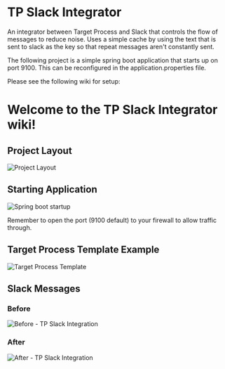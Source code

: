 # TP Slack Integrator
An integrator between Target Process and Slack that controls the flow of messages to reduce noise.  Uses a simple cache by using the text that is sent to slack as the key so that repeat messages aren't constantly sent.

The following project is a simple spring boot application that starts up on port 9100.  This can be reconfigured in the application.properties file.

Please see the following wiki for setup:

# Welcome to the TP Slack Integrator wiki!

## Project Layout
![Project Layout](http://content.screencast.com/users/AlexeiBlue/folders/Jing/media/76c3bc56-d18a-4c92-8ad0-e0741de4d93e/00000198.png)

## Starting Application
![Spring boot startup](http://content.screencast.com/users/AlexeiBlue/folders/Jing/media/e4597142-929a-4673-a336-545ef4e5e0f8/00000199.png)

Remember to open the port (9100 default) to your firewall to allow traffic through.

## Target Process Template Example
![Target Process Template](http://content.screencast.com/users/AlexeiBlue/folders/Jing/media/9742cf89-819e-40eb-a5e1-e0d29fcdea93/00000201.png)

## Slack Messages
### Before
![Before - TP Slack Integration](http://content.screencast.com/users/AlexeiBlue/folders/Jing/media/d406d3d8-2822-49e6-acdd-1b56d23bb33c/2016-01-29_1442.png)
### After
![After - TP Slack Integration](http://content.screencast.com/users/AlexeiBlue/folders/Jing/media/b11d0248-f777-44f8-8b90-ed5b22404a22/2016-01-29_1449.png)
